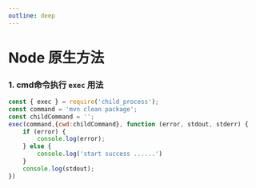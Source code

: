 ```yaml
---
outline: deep
---
```


# Node 原生方法

###  1. cmd命令执行 <code>exec</code> 用法
```js
const { exec } = require('child_process');
const command = 'mvn clean package';
const childCommand = '';
exec(command,{cwd:childCommand}, function (error, stdout, stderr) {
    if (error) {
        console.log(error);
    } else {
        console.log('start success ......')
    }
    console.log(stdout);    
})

```

